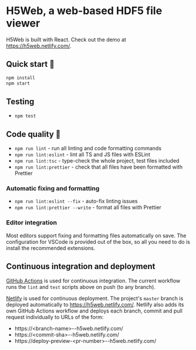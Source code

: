 # H5Web, a web-based HDF5 file viewer

H5Web is built with React. Check out the demo at https://h5web.netlify.com/.

## Quick start 🚀

```bash
npm install
npm start
```

## Testing

- `npm test`

## Code quality 🔎

- `npm run lint` - run all linting and code formatting commands
- `npm run lint:eslint` - lint all TS and JS files with ESLint
- `npm run lint:tsc` - type-check the whole project, test files included
- `npm run lint:prettier` - check that all files have been formatted with Prettier

### Automatic fixing and formatting

- `npm run lint:eslint --fix` - auto-fix linting issues
- `npm run lint:prettier --write` - format all files with Prettier

### Editor integration

Most editors support fixing and formatting files automatically on save. The configuration for VSCode is provided out of
the box, so all you need to do is install the recommended extensions.

## Continuous integration and deployment

[GitHub Actions](https://github.com/silx-kit/h5web/actions) is used for continuous integration. The current workflow
runs the `lint` and `test` scripts above on push (to any branch).

[Netlify](https://www.netlify.com/) is used for continuous deployment. The project's `master` branch is deployed
automatically to https://h5web.netlify.com/. Netlify also adds its own GitHub Actions workflow and deploys each branch,
commit and pull request individually to URLs of the form:

- https:\//<branch-name\>--h5web.netlify.com/
- https:\//<commit-sha\>--h5web.netlify.com/
- https:\//deploy-preview-<pr-number\>--h5web.netlify.com/
